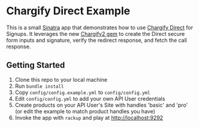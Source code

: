 Chargify Direct Example
=======================

This is a small [Sinatra](http://www.sinatrarb.com/) app that demonstrates how to use [Chargify Direct](http://docs.chargify.com/chargify-direct-introduction) for
Signups.  It leverages the new [Chargify2 gem](https://github.com/chargify/chargify2) to create the Direct secure form inputs and signature, verify the redirect response, and fetch the call response.

Getting Started
---------------

1. Clone this repo to your local machine
2. Run `bundle install`
3. Copy `config/config.example.yml` to `config/config.yml`
4. Edit `config/config.yml` to add your own API User credentials
5. Create products on your API User's Site with handles 'basic' and 'pro' (or edit the example to match product handles you have)
6. Invoke the app with `rackup` and play at <http://localhost:9292>
